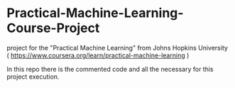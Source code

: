 # Practical-Machine-Learning-Course-Project
project for the "Practical Machine Learning" 
from Johns Hopkins University ( https://www.coursera.org/learn/practical-machine-learning )

In this repo there is the commented code
and all the necessary for this project execution.
